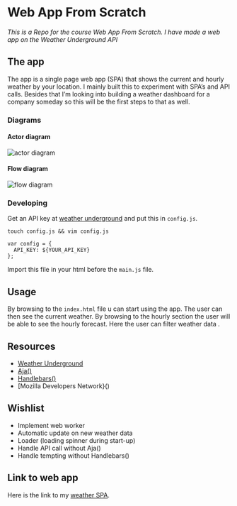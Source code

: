 # Web App From Scratch
_This is a Repo for the course Web App From Scratch. I have made a web app on the Weather Underground API_

## The app
The app is a single page web app (SPA) that shows the current and hourly weather by your location. I mainly built this to experiment with SPA’s and API calls. Besides that I’m looking into building a weather dashboard for a company someday so this will be the first steps to that as well.

### Diagrams
#### Actor diagram
![actor diagram](./week3/week3-actor-diagram.png)

#### Flow diagram
![flow diagram]()

### Developing
Get an API key at [weather underground](https://www.wunderground.com) and put this in `config.js`.
```
touch config.js && vim config.js

var config = {
  API_KEY: ${YOUR_API_KEY}
};
```
Import this file in your html before the `main.js` file.

## Usage
By browsing to the `index.html` file u can start using the app. The user can then see the current weather. By browsing to the hourly section the user will be able to see the hourly forecast. Here the user can filter weather data .

## Resources
- [Weather Underground](https://www.wunderground.com)
- [Aja()]()
- [Handlebars()]()
- [Mozilla Developers Network}()

## Wishlist
- Implement web worker
- Automatic update on new weather data
- Loader (loading spinner during start-up)
- Handle API call without Aja()
- Handle tempting without Handlebars()

## Link to web app
Here is the link to my [weather SPA](iancstewart.github.io/wafs).
